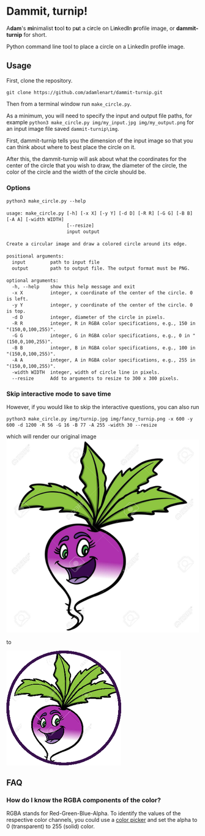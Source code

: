 # Dammit, turnip!

A**dam**'s **mi**nimalist **t**ool **t**o p**u**t a ci**r**cle on Li**n**ked**I**n **p**rofile image, or **dammit-turnip** for short.

Python command line tool to place a circle on a LinkedIn profile image.

## Usage

First, clone the repository.
```
git clone https://github.com/adamlenart/dammit-turnip.git
```

Then from a terminal window run `make_circle.py`.

As a minimum, you will need to specify the input and output file paths, for example
`python3 make_circle.py img/my_input.jpg img/my_output.png` for an input image file saved `dammit-turnip\img`.

First, dammit-turnip tells you the dimension of the input image so that you can think about where to best place the circle on it.

After this, the dammit-turnip will ask about what the coordinates for the center of the circle that you wish to draw, the diameter of the circle, the color of the circle and the width of the circle should be.

### Options
```
python3 make_circle.py --help

usage: make_circle.py [-h] [-x X] [-y Y] [-d D] [-R R] [-G G] [-B B] [-A A] [-width WIDTH]
                      [--resize]
                      input output

Create a circular image and draw a colored circle around its edge.

positional arguments:
  input         path to input file
  output        path to output file. The output format must be PNG.

optional arguments:
  -h, --help    show this help message and exit
  -x X          integer, x coordinate of the center of the circle. 0 is left.
  -y Y          integer, y coordinate of the center of the circle. 0 is top.
  -d D          integer, diameter of the circle in pixels.
  -R R          integer, R in RGBA color specifications, e.g., 150 in "(150,0,100,255)".
  -G G          integer, G in RGBA color specifications, e.g., 0 in "(150,0,100,255)".
  -B B          integer, B in RGBA color specifications, e.g., 100 in "(150,0,100,255)".
  -A A          integer, A in RGBA color specifications, e.g., 255 in "(150,0,100,255)".
  -width WIDTH  integer, width of circle line in pixels.
  --resize      Add to arguments to resize to 300 x 300 pixels.
```

### Skip interactive mode to save time

However, if you would like to skip the interactive questions, you can also run
```
python3 make_circle.py img/turnip.jpg img/fancy_turnip.png -x 600 -y 600 -d 1200 -R 56 -G 16 -B 77 -A 255 -width 30 --resize
```
which will render our original image ![old-turnip](img/turnip.jpg)

to

![new-turnip](img/fancy_turnip.png) 

## FAQ

### How do I know the RGBA components of the color?
RGBA stands for Red-Green-Blue-Alpha. To identify the values of the respective color channels, you could use a [color picker](https://imagecolorpicker.com/) and set the alpha to 0 (transparent) to 255 (solid) color.



